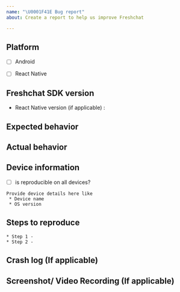 ```yaml
---
name: "\U0001F41E Bug report"
about: Create a report to help us improve Freshchat

---
```


## Platform
- [ ] Android

- [ ] React Native

## Freshchat SDK version

- React Native version (if applicable) : 

## Expected behavior

## Actual behavior

## Device information
- [ ] is reproducible on all devices? 

```
Provide device details here like
 * Device name
 * OS version

```


## Steps to reproduce

```    
* Step 1 -
* Step 2 - 
```


## Crash log (If applicable)

## Screenshot/ Video Recording (If applicable)


